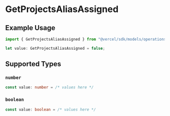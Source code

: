 # GetProjectsAliasAssigned

## Example Usage

```typescript
import { GetProjectsAliasAssigned } from "@vercel/sdk/models/operations";

let value: GetProjectsAliasAssigned = false;
```

## Supported Types

### `number`

```typescript
const value: number = /* values here */
```

### `boolean`

```typescript
const value: boolean = /* values here */
```

